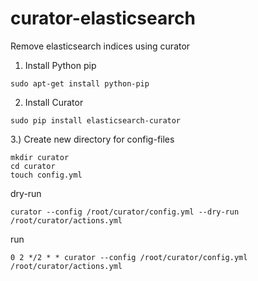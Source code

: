 # curator-elasticsearch
Remove elasticsearch indices using curator


1) Install Python pip
```
sudo apt-get install python-pip
```

2) Install Curator
```
sudo pip install elasticsearch-curator
```

3.) Create new directory for config-files
```
mkdir curator
cd curator
touch config.yml
```

dry-run
```
curator --config /root/curator/config.yml --dry-run /root/curator/actions.yml
```

run
```
0 2 */2 * * curator --config /root/curator/config.yml /root/curator/actions.yml
```
